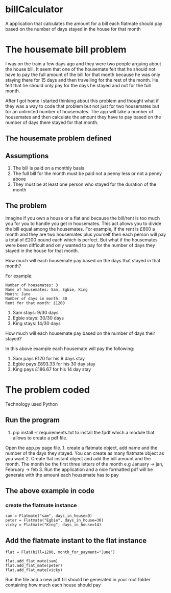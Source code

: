 # billCalculator
A application that calculates the amount for a bill each flatmate should pay based on the number of days stayed in the house for that month


# The housemate bill problem
I was on the train a few days ago and they were two people arguing about the house bill. It seem that one of the 
housemate felt that he should not have to pay the full amount of the bill for that month because he was only staying
there for 15 days and then travelling for the rest of the month. He felt that he should only pay for the days 
he stayed and not for the full month.

After I got home I started thinking about this problem and thought what if they was a way to code that problem 
but not just for two housemates but for an unlimited number of housemates. The app will take a number of housemates 
and then calculate the amount they have to pay based on the number of days there stayed for that month. 


## The housemate problem defined

## Assumptions
1. The bill is paid on a monthly basis
2. The full bill for the month must be paid not a penny less or not a penny above
3. They must be at least one person who stayed for the duration of the month

## The problem

Imagine if you own a house or a flat and because the bill/rent is too much you for you to handle you get 
in housemates. This act allows you to divide the bill equal among the housemates. For example, 
if the rent is £600 a month and they are two housemates plus yourself then each person will pay a 
total of £200 pound each which is perfect. But what if the housemates were been difficult and only
 wanted to pay for the number of days they stayed in the house for that month. 
 
How much will each housemate pay based on the days that stayed in that month?

For example:

    Number of housemates: 3
    Name of housemates: Sam, Egbie, King
    Month: June
    Number of days in month: 30
    Rent for that month: £1200

1. Sam   stays: 9/30 days
1. Egbie stays: 30/30  days
1. King  stays: 14/30 days

How much will each housemate pay based on the number of days their stayed?

In this above example each housemate will pay the following:

1. Sam   pays £120 for his 9 days stay
1. Egbie pays £893.33 for his 30 day stay
1. King  pays £186.67 for his 14 day stay


# The problem coded
Technology used Python



## Run the program
1. pip install -r requirements.txt to install the fpdf which a module that allows to create a pdf file.

Open the app.py page file.
    1. create a flatmate object, add name and the number of the days they stayed. You can create as many flatmate object as you want
    2. Create flat instant object and add the bill amount and the month. The month be the first three letters of the month e.g January -> jan, February -> feb
    3. Run the application and a nice formatted pdf will be generate with the amount each housemate has to pay


## The above example in code

### create the flatmate instance
    sam = Flatmate("sam", days_in_house=9)
    peter = Flatmate("Egbie", days_in_house=30)
    vicky = Flatmate("King", days_in_house=14)


## Add the flatmate instant to the flat instance
    flat = Flat(bill=1200, month_for_payment="June")

    flat.add_flat_mate(sam)
    flat.add_flat_mate(peter)
    flat.add_flat_mate(vicky)

Run the file and a new pdf fill should be generated in your root folder containing how much each house should pay
